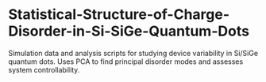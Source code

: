 # Statistical-Structure-of-Charge-Disorder-in-Si-SiGe-Quantum-Dots
Simulation data and analysis scripts for studying device variability in Si/SiGe quantum dots. Uses PCA to find principal disorder modes and assesses system controllability.
